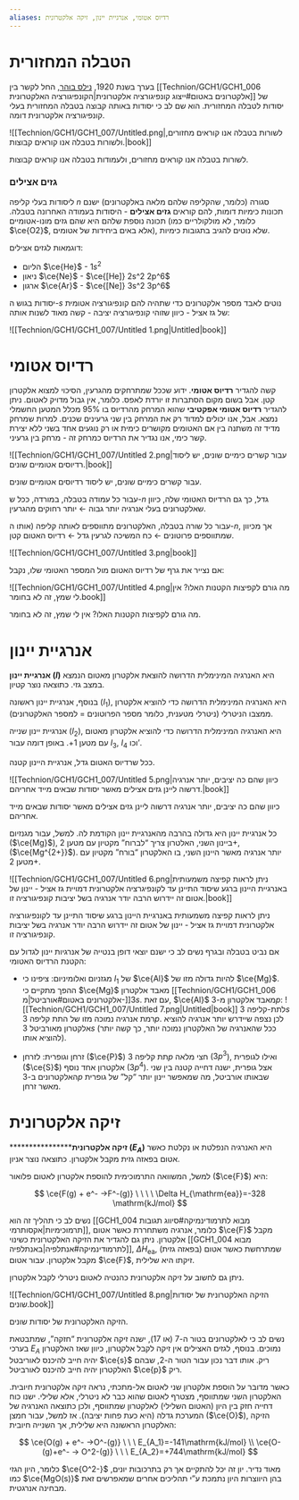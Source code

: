 ```yaml
---
aliases: רדיוס אטומי, אנרגיית יינון, זיקה אלקטרונית
---
```


# הטבלה המחזורית

בערך בשנת 1920, [נילס בוהר](https://he.wikipedia.org/wiki/%D7%A0%D7%99%D7%9C%D7%A1_%D7%91%D7%95%D7%94%D7%A8), החל לקשר בין [[Technion/GCH1/GCH1_006 אלקטרונים באטום#ייצוג קונפיגורציה אלקטרונית|הקונפיגורציה האלקטרונית]] של יסודות לטבלה המחזורית. הוא שם לב כי יסודות באותה קבוצה בטבלה המחזורית בעלי קונפיגורציה אלקטרונית דומה.

![[Technion/GCH1/GCH1_007/Untitled.png|לשורות בטבלה אנו קוראים מחזורים, ולשורות בטבלה אנו קוראים קבוצות.|book]]

לשורות בטבלה אנו קוראים מחזורים, ולעמודות בטבלה אנו קוראים קבוצות.

### גזים אצילים

ליסודות בעלי קליפה $n$ סגורה (כלומר, שהקליפה שלהם מלאה באלקטרונים) ישנם תכונות כימיות דומות, להם קוראים **גזים אצילים** - היסודות בעמודה האחרונה בטבלה. תכונה נוספת שלהם היא שהם גזים מונו-אטומיים (כלומר, לא מולקולריים כמו $\ce{O2}$, אלא באים ביחידות של אטומים), שלא נוטים להגיב בתגובות כימיות.

דוגמאות לגזים אצילים:

- הליום $\ce{He}$ - $1s^2$
- ניאון $\ce{Ne}$ - $\ce{[He]} 2s^2 2p^6$
- ארגון $\ce{Ar}$ - $\ce{[Ne]} 3s^2 3p^6$

יסודות בגוש ה-$s$ נוטים לאבד מספר אלקטרונים כדי שתהיה להם קונפיגורציה אטומית של גז אציל - כיוון שזוהי קונפיגורציה יציבה - קשה מאוד לשנות אותה:

![[Technion/GCH1/GCH1_007/Untitled 1.png|Untitled|book]]

# רדיוס אטומי

קשה להגדיר **רדיוס אטומי**. ידוע שככל שמתרחקים מהגרעין, הסיכוי למצוא אלקטרון קטן. אבל בשום מקום הסתברות זו יורדת לאפס. כלומר, אין גבול מדויק לאטום. ניתן להגדיר **רדיוס אטומי אפקטיבי** שהוא המרחק מהרדיוס בו $95\%$ מכלל המטען החשמלי נמצא.
אבל, אנו יכולים למדוד רק את המרחק בין שני גרעינים שכנים. למרות שמרחק מדיד זה משתנה בין אם האטומים מקושרים כימית או רק נוגעים אחד בשני ללא יצירת קשר כימי, אנו נגדיר את הרדיוס כמרחק זה - מרחק בין גרעיני.

![[Technion/GCH1/GCH1_007/Untitled 2.png|עבור קשרים כימיים שונים, יש ליסוד רדיוסים אטומיים שונים.|book]]

עבור קשרים כימיים שונים, יש ליסוד רדיוסים אטומיים שונים.

עבור כל עמודה בטבלה, במורדה, ככל ש-$n$ גדל, כך גם הרדיוס האטומי שלה, כיוון שאלקטרונים בעלי אנרגיה יותר גבוה $\leftarrow$ יותר רחוקים מהגרעין.

עבור כל שורה בטבלה, האלקטרונים מתווספים לאותה קליפה (אותו ה-$n$, אך מכיוון שמתווספים פרוטונים $\leftarrow$ כח המשיכה לגרעין גדל $\leftarrow$ רדיוס האטום קטן.

![[Technion/GCH1/GCH1_007/Untitled 3.png|book]]

אם נצייר את גרף של רדיוס האטום מול המספר האטומי שלו, נקבל:

![[Technion/GCH1/GCH1_007/Untitled 4.png|מה גורם לקפיצות הקטנות האלו? אין לי שמץ, זה לא בחומר.book]]

מה גורם לקפיצות הקטנות האלו? אין לי שמץ, זה לא בחומר.

# אנרגיית יינון

**אנרגיית יינון ($I$)** היא האנרגיה המינימלית הדרושה להוצאת אלקטרון מאטום הנמצא במצב גזי. כתוצאה נוצר קטיון.

בנוסף, אנרגיית יינון ראשונה ($I_1$), היא האנרגיה המינימלית הדרושה כדי להוציא אלקטרון ממצבו הניטרלי (ניטרלי מטענית, כלומר מספר הפרוטונים = למספר האלקטרונים).

אנרגיית יינון שנייה ($I_2$), היא האנרגיה המינימלית הדרושה כדי להוציא אלקטרון מאטום עם מטען $1+$. באופן דומה עבור $I_3$, $I_4$ וכו’.

ככל שרדיוס האטום גדל, אנרגיית היינון קטנה.

![[Technion/GCH1/GCH1_007/Untitled 5.png|כיוון שהם כה יציבים, יותר אנרגיה דרשוה ליינן גזים אצילים מאשר יסודות שבאים מייד אחריהם.|book]]

כיוון שהם כה יציבים, יותר אנרגיה דרשוה ליינן גזים אצילים מאשר יסודות שבאים מייד אחריהם.

כל אנרגיית יינון היא גדולה בהרבה מהאנרגיית יינון הקודמת לה. למשל, עבור מגנזיום ($\ce{Mg}$), ביינון השני, האלטרון צריך “לברוח” מקטיון עם מטען $2+$, ($\ce{Mg^{2+}}$). יותר אנרגיה מאשר היינון השני, בו האלקטרון “בורח” מקטיון עם מטען $2+$.

![[Technion/GCH1/GCH1_007/Untitled 6.png|ניתן לראות קפיצה משמעותית באנרגיית היינון ברגע שיסוד התיינן עד לקונפיגרציה אלקטרונית דמויית גז אציל - יינון של אטום זה יידרוש הרבה יודר אנרגיה בשל יציבות קונפיגורציה זו.|book]]

ניתן לראות קפיצה משמעותית באנרגיית היינון ברגע שיסוד התיינן עד לקונפיגורציה אלקטרונית דמויית גז אציל - יינון של אטום זה יידרוש הרבה יודר אנרגיה בשל יציבות קונפיגורציה זו.

אם נביט בטבלה ובגרף נשים לב כי ישנם יוצאי דופן בנטייה של אנרגיות יינון לגדול עם הקטנת הרדיוס האטומי:
- מגזניום ואלומיניום: ציפינו כי $I_1$ של $\ce{Al}$ להיות גדולה מזו של $\ce{Mg}$. ההפך מתקיים כי $\ce{Mg}$ מאבד אלקטרון [[Technion/GCH1/GCH1_006 אלקטרונים באטום#אורביטל|מ-]]$3s$. עם זאת, $\ce{Al}$ מאבד אלקטרון מ-$3p$:
	![[Technion/GCH1/GCH1_007/Untitled 7.png|Untitled|book]]
	לתת-קליפה $3s$ רמת אנרגיה נמוכה מזו של התת קליפה $3p$. לכן נצפה שיידרש יותר אנרגיה להוציא אלקטרון מאורביטל $3s$ (ככל שהאנרגיה של האלקטרון נמוכה יותר, כך קשה יותר להוציא אותו).
    
- זרחן וגופרית: לזרחן ($\ce{P}$) תת קליפה $3p$ חצי מלאה ($3p^3$), ואילו לגופרית ($\ce{S}$) אלקטרון אחד נוסף ($3p^4$). אצל גופרית, ישנה דחייה קטנה בין שני האלקטרונים ב-$3p$ שבאותו אורביטל, מה שמאפשר יינון יותר “קל” של גופרית מאשר זרחן.

# זיקה אלקטרונית

******************זיקה אלקטרונית ($E_A$)** היא האנרגיה הנפלטת או נקלטת כאשר אטום בפאזה גזית מקבל אלקטרון. כתוצאה נוצר אניון.

למשל, המשוואה התרמוכימית להוספת אלקטרון לאטום פלואור ($\ce{F}$) היא:

$$
\ce{F(g) + e^- ->F^-(g)} \ \ \ \ \Delta H_{\mathrm{ea}}=-328 \mathrm{kJ/mol}
$$

נשים לב כי תהליך זה הוא [[GCH1_004 מבוא לתרמודינמיקה#סיווג תגובות תרמוכימיות|אקסותרמי]], כלומר, אנרגיה משתחררת כאשר אטום $\ce{F}$ מקבל אלקטרון. ניתן גם להגדיר את הזיקה האלקטרונית כשינוי [[GCH1_004 מבוא לתרמודינמיקה#אנתלפיה|באנתלפיה]], $\Delta H_{\text{ea}}$, שמתרחשת כאשר אטום (בפאזה גזית) מקבל אלקטרון. עבור אטום $\ce{F}$, זיקתו היא שלילית.

ניתן גם לחשוב על זיקה אלקטרונית כהנטיה לאטום ניטרלי לקבל אלקטרון.

![[Technion/GCH1/GCH1_007/Untitled 8.png|הזיקה האלקטרונית של יסודות שונים.book]]

הזיקה האלקטרונית של יסודות שונים.

נשים לב כי לאלקטרונים בטור ה-7 (או 17), ישנה זיקה אלקטרונית “חזקה”, שמתבטאת בערכי $E_A$ נמוכים. בנוסף, לגזים האצילים אין זיקה לקבל אלקטרון, כיוון שאז האלקטרון יהיה חייב להיכנס לאוריבטל $\ce{s}$ ריק. אותו דבר נכון עבור הטור ה-2, שבהם האלקטרון יהיה חייב להיכנס לאורביטל $\ce{p}$ ריק.

כאשר מדובר על הוספת אלקטרון שני לאטום אל-מתכתי, נראה זיקה אלקטרונית חיובית. האלקטרון השני שמתווסף, מצטרף לאטום שהוא כבר לא ניטרלי, אלא שלילי. ישנו כוח דחייה חזק בין היון (האטום השלילי) לאלקטרון שמתווסף, ולכן כתוצאה האנרגיה של המערכת גדלה (היא כעת פחות יציבה).
אז למשל, עבור חמצן ($\ce{O}$), הזיקה האלקטרון הראשונה היא שלילית, אך השנייה חיובית:

$$
\ce{O(g) + e^- ->O^-(g)} \ \ \ E_{A_1}=-141\mathrm{kJ/mol} \\
\ce{O-(g)+e^- -> O^2-(g)} \ \ \ 
E_{A_2}=+744\mathrm{kJ/mol}
$$

כלומר, היון הגזי $\ce{O^2-}$ מאוד נדיר. יון זה יכל להתקיים אך רק בתרכובות יונים, כמו $\ce{MgO(s)}$ בהן היווצרות היון נתמכת ע”י תהליכים אחרים שמאפרשים זאת מבחינה אנרגטית.